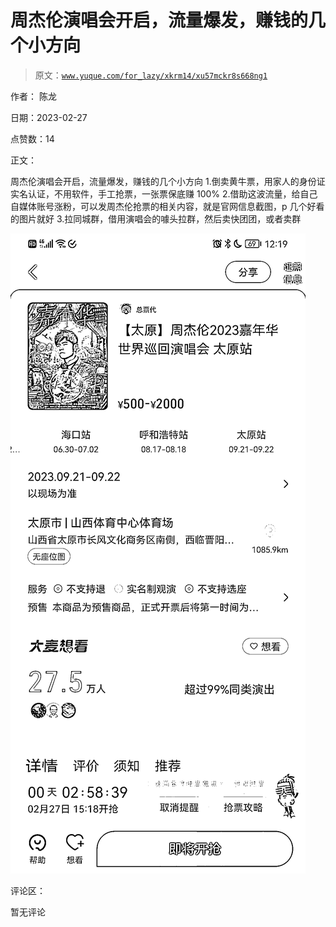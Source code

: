 # 周杰伦演唱会开启，流量爆发，赚钱的几个小方向

> 原文：[`www.yuque.com/for_lazy/xkrm14/xu57mckr8s668ng1`](https://www.yuque.com/for_lazy/xkrm14/xu57mckr8s668ng1)

作者： 陈龙 

日期：2023-02-27 

点赞数：14 

正文： 

周杰伦演唱会开启，流量爆发，赚钱的几个小方向 1.倒卖黄牛票，用家人的身份证实名认证，不用软件，手工抢票，一张票保底赚 100% 2.借助这波流量，给自己自媒体账号涨粉，可以发周杰伦抢票的相关内容，就是官网信息截图，p 几个好看的图片就好 3.拉同城群，借用演唱会的噱头拉群，然后卖快团团，或者卖群 

![](img/69d4fc68028ff8acb44026f41831ca9f.png)  

评论区： 

暂无评论 

